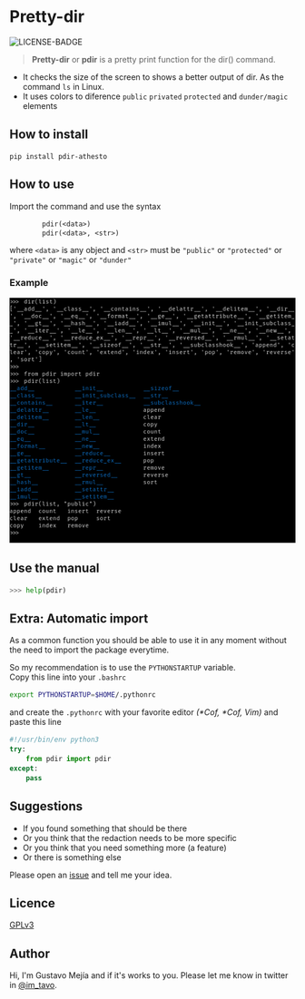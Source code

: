 # Pretty-dir
![LICENSE-BADGE]
 > __Pretty-dir__ or __pdir__ is a pretty print function for the dir() command.

 - It checks the size of the screen to shows a better output of dir.
As the command `ls` in Linux.
 - It uses colors to diference `public` `privated` `protected`
and `dunder/magic` elements

## How to install

```console
pip install pdir-athesto
```

## How to use
Import the command and use the syntax
```
        pdir(<data>)
        pdir(<data>, <str>)
```
where `<data>` is any object and `<str>` must be `"public"` or `"protected"` or
`"private"` or `"magic"` or `"dunder"`

### Example
![pdir vs dir][image_pdir]

## Use the manual

```python
>>> help(pdir)
```
## Extra: Automatic import

As a common function you should be able to use it in any moment
without the need to import the package everytime.

So my recommendation is to use the `PYTHONSTARTUP` variable.<br>
Copy this line into your `.bashrc`

```bash
export PYTHONSTARTUP=$HOME/.pythonrc
```

and create the `.pythonrc` with your favorite editor _(*Cof, *Cof, Vim)_ and
paste this line

```python
#!/usr/bin/env python3
try:
    from pdir import pdir
except:
    pass
```
## Suggestions
- If you found something that should be there
- Or you think that the redaction needs to be more specific
- Or you think that you need something more (a feature)
- Or there is something else

Please open an [issue][issues] and tell me your idea.

## Licence
[GPLv3](LICENSE)

## Author
Hi, I'm Gustavo Mejía and if it's works to you.
Please let me know in twitter in [@im_tavo].

<!--Links-->
[@im_tavo]: twitter.com/im_tavo
[issues]: https://github.com/Athesto/pretty-pdir/issues
[LICENSE-BADGE]: https://img.shields.io/github/license/athesto/pretty-pdir?color=red
[wikipedia]: https://wikipedia.org
[image_pdir]: https://github.com/Athesto/pretty-dir/raw/main/assets/pdir_vs_dir_2.png
